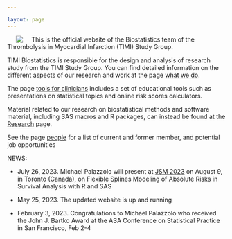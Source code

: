 ```yaml
---

layout: page
---
```


<img style="float: left;" hspace="20" src="https://timibiostat.github.io/docs/logo_timi.png">

This is the official website of the Biostatistics team of the Thrombolysis in Myocardial Infarction (TIMI) Study Group.

TIMI Biostatistics is responsible for the design and analysis of research study from the TIMI Study Group. You can find detailed information on the different aspects of our research and work at the page [what we do](https://timibiostat.github.io/research/).

The page [tools for clinicians](https://timibiostat.github.io/tools/) includes a set of educational tools such as presentations on statistical topics and online risk scores calculators.

Material related to our research on biostatistical methods and software material, including SAS macros and R packages, can instead be found at the [Research](https://timibiostat.github.io/stats/) page.

See the page [people](https://timibiostat.github.io/people/) for a list of current and former member, and potential job opportunities

NEWS: 

- July 26, 2023. Michael Palazzolo will present at [JSM 2023](https://ww2.amstat.org/meetings/jsm/2023/) on August 9, in Toronto (Canada), on Flexible Splines Modeling of Absolute Risks in Survival Analysis with R and SAS

- May 25, 2023. The updated website is up and running

- February 3, 2023. Congratulations to Michael Palazzolo who received the John J. Bartko Award at the ASA Conference on Statistical Practice in San Francisco, Feb 2-4


